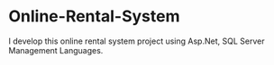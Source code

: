 # Online-Rental-System
I develop this online rental system project using Asp.Net, SQL Server Management Languages.
